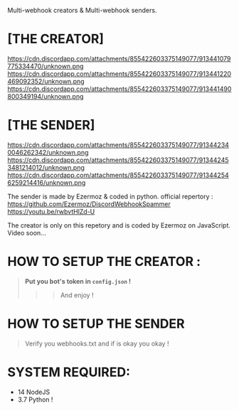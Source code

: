 Multi-webhook creators & Multi-webhook senders.


# [THE CREATOR]
https://cdn.discordapp.com/attachments/855422603375149077/913441079775334470/unknown.png
https://cdn.discordapp.com/attachments/855422603375149077/913441220469092352/unknown.png
https://cdn.discordapp.com/attachments/855422603375149077/913441490800349194/unknown.png


# [THE SENDER]
https://cdn.discordapp.com/attachments/855422603375149077/913442340046262342/unknown.png
https://cdn.discordapp.com/attachments/855422603375149077/913442453481214012/unknown.png
https://cdn.discordapp.com/attachments/855422603375149077/913442546259214416/unknown.png

The sender is made by Ezermoz & coded in python.
official repertory :
https://github.com/Ezermoz/DiscordWebhookSpammer
https://youtu.be/rwbvtHlZd-U

The creator is only on this repetory and is coded by Ezermoz on JavaScript.
Video soon...



# HOW TO SETUP THE CREATOR :
> **Put you bot's token in `config.json` !**
>>> And enjoy  !

# HOW TO SETUP THE SENDER
> Verify you webhooks.txt and if is okay you okay !


# SYSTEM REQUIRED:
+ 14 NodeJS
+ 3.7 Python !
